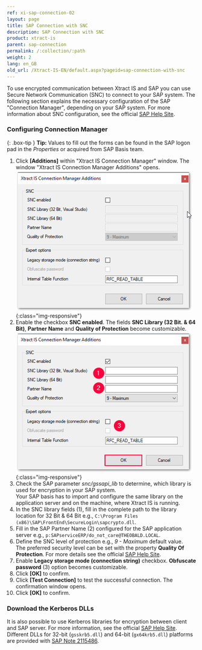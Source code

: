 ```yaml
---
ref: xi-sap-connection-02
layout: page
title: SAP Connection with SNC
description: SAP Connection with SNC
product: xtract-is
parent: sap-connection
permalink: /:collection/:path
weight: 2
lang: en_GB
old_url: /Xtract-IS-EN/default.aspx?pageid=sap-connection-with-snc
---
```

To use encrypted communication between Xtract IS and SAP you can use Secure Network Communication (SNC) to connect to your SAP system. 
The following section explains the necessary configuration of the SAP "Connection Manager", depending on your SAP system. 
For more information about SNC configuration, see the official [SAP Help Site](http://help.sap.com/saphelp_nw73/helpdata/en/44/0e2e0cc7330d19e10000000a114a6b/frameset.htm). 

### Configuring Connection Manager

{: .box-tip }
**Tip:** Values to fill out the forms can be found in the SAP logon pad in the *Properties* or acquired from SAP Basis team.

1. Click **[Additions]** within "Xtract IS Connection Manager" window. The window "Xtract IS Connection Manager Additions" opens.
![SNC](/img/content/SNC.png){:class="img-responsive"}
2. Enable the checkbox **SNC enabled**. The fields **SNC Library (32 Bit. & 64 Bit)**, **Partner Name** and **Quality of Protection** become customizable.
![SNC](/img/content/SNC_fields.png){:class="img-responsive"}
3. Check the SAP parameter *snc/gssapi_lib* to determine, which library is used for encryption in your SAP system. <br>
Your SAP basis has to import and configure the same library on the application server and on the machine, where Xtract IS is running.   
4. In the SNC library fields (1), fill in the complete path to the library location for 32 Bit & 64 Bit e.g., `C:\Program Files (x86)\SAP\FrontEnd\SecureLogin\sapcrypto.dll`.
5. Fill in the SAP Partner Name (2) configured for the SAP application server e.g., `p:SAPserviceERP/do_not_care@THEOBALD.LOCAL`.
7. Define the SNC level of protection e.g., *9 - Maximum* default value. <br>
The preferred security level can be set with the property **Quality Of Protection**. For more details see the official [SAP Help Site](http://help.sap.com/saphelp_nw70ehp1/helpdata/en/e6/56f466e99a11d1a5b00000e835363f/content.htm).
8. Enable **Legacy storage mode (connection string)** checkbox. **Obfuscate password** (3) option becomes customizable.
9. Click **[OK]** to confirm.
10. Click **[Test Connection]** to test the successful connection.
The confirmation window opens.
11. Click **[OK]** to confirm.

### Download the Kerberos DLLs
It is also possible to use Kerberos libraries for encryption between client and SAP server.
For more information, see the official [SAP Help Site](https://launchpad.support.sap.com/#/notes/2115486). 
Different DLLs for 32-bit (`gsskrb5.dll`) and 64-bit (`gx64krb5.dll`) platforms are provided with [SAP Note 2115486](https://launchpad.support.sap.com/#/notes/2115486).








